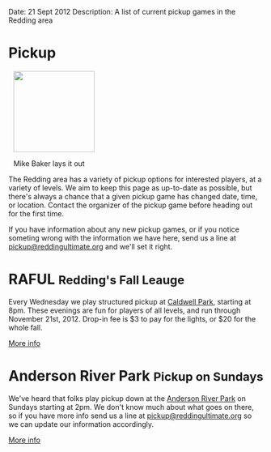 Date: 21 Sept 2012
Description: A list of current pickup games in the Redding area

# Pickup

<div class="thumbnail pull-right" style="margin-left: 10px">
    <img src="/images/baker_layout.jpg" class="img-rounded" style="height: 160px">
    <p class="caption">Mike Baker lays it out</p>
</div>

The Redding area has a variety of pickup options for interested players,
at a variety of levels. We aim to keep this page as up-to-date as possible,
but there's always a chance that a given pickup game has changed date,
time, or location. Contact the organizer of the pickup game before heading
out for the first time.

If you have information about any new pickup games, or if you notice
someting wrong with the information we have here, send us a line at
<a href="mailto:pickup@reddingultimate.org">pickup@reddingultimate.org</a> and we'll set it right.

<h1 class="page-header">RAFUL <small>Redding's Fall Leauge</small></h1>

Every Wednesday we play structured pickup at [Caldwell Park][caldwell], starting at 8pm.
These evenings are fun for players of all levels, and run through November 21st, 2012.
Drop-in fee is $3 to pay for the lights, or $20 for the whole fall.

[More info][raful]

<h1 class="page-header">Anderson River Park <small>Pickup on Sundays</small></h1>

We've heard that folks play pickup down at the [Anderson River Park][anderson river park] on Sundays starting at 2pm.
We don't know much about what goes on there, so if you have more info send us a line at <pickup@reddingultimate.org> so we can update our information accordingly.

[More info][anderson pickup]


[raful]: /leagues/raful
[caldwell]: /places/caldwell
[anderson river park]: /places/anderson-river-park
[anderson pickup]: /pickup/anderson
